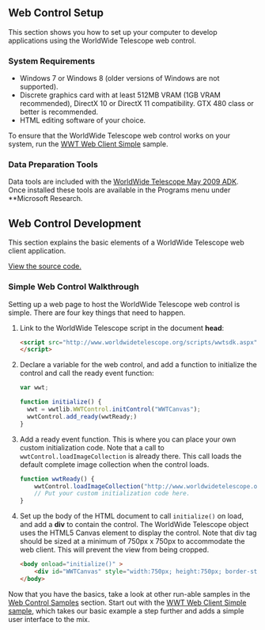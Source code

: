 ## Web Control Setup

This section shows you how to set up your computer to develop applications using the WorldWide Telescope web control.

### System Requirements

*   Windows 7 or Windows 8 (older versions of Windows are not supported).
*   Discrete graphics card with at least 512MB VRAM (1GB VRAM recommended), DirectX 10 or DirectX 11 compatibility. GTX 480 class or better is recommended.
*   HTML editing software of your choice.

To ensure that the WorldWide Telescope web control works on your system, run the [WWT Web Client Simple](http://www.worldwidetelescope.org/docs/Samples/wwtwebclientsimpleUIHtml5.html) sample.

### Data Preparation Tools

Data tools are included with the [WorldWide Telescope May 2009 ADK](http://research.microsoft.com/en-us/collaboration/wwt-ap/resources.aspx). Once installed these tools are available in the Programs menu under **Microsoft Research.

## Web Control Development

This section explains the basic elements of a WorldWide Telescope web client application.

[View the source code.](http://wwt.thewebkid.com/docs/Samples/displaycode.htm?codeExample=WWTWebClientSimpleHtml5.html)

### Simple Web Control Walkthrough

Setting up a web page to host the WorldWide Telescope web control is simple. There are four key things that need to happen.

1.  Link to the WorldWide Telescope script in the document **head**:

    ```html
    <script src="http://www.worldwidetelescope.org/scripts/wwtsdk.aspx" type="text/javascript">
    </script>
    ```

2.  Declare a variable for the web control, and add a function to initialize the control and call the ready event function:

    ```js
    var wwt;

    function initialize() {
      wwt = wwtlib.WWTControl.initControl("WWTCanvas");
      wwtControl.add_ready(wwtReady;)
    }
    ```

3.  Add a ready event function. This is where you can place your own custom initialization code. Note that a call to ```wwtControl.loadImageCollection``` is already there. This call loads the default complete image collection when the control loads.

    ```js
    function wwtReady() {
    	wwtControl.loadImageCollection("http://www.worldwidetelescope.org/COMPLETE/wwtcomplete.wtml");
    	// Put your custom initialization code here.
    }
    ```

4.  Set up the body of the HTML document to call `initialize()` on load, and add a **div** to contain the control. The WorldWide Telescope object uses the HTML5 Canvas element to display the control. Note that div tag should be sized at a minimum of 750px x 750px to accommodate the web client. This will prevent the view from being cropped.

    ```html
    <body onload="initialize()" >
    	<div id="WWTCanvas" style="width:750px; height:750px; border-style: none; border-width: 0px;">```
    </body>
    ```

Now that you have the basics, take a look at other run-able samples in the [Web Control Samples](#WebControlSamples) section. Start out with the [WWT Web Client Simple sample](http://www.worldwidetelescope.org/docs/worldwidetelescopewebcontrolscriptreference.html#WWTWebClientSimple), which takes our basic example a step further and adds a simple user interface to the mix.
